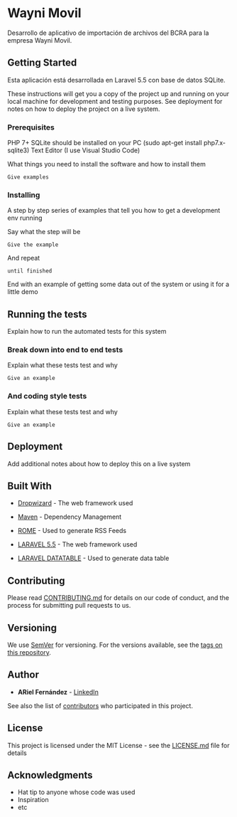 # Wayni Movil

Desarrollo de aplicativo de importación de archivos del BCRA para la empresa Wayni Movil.

## Getting Started

Esta aplicación está desarrollada en Laravel 5.5 con base de datos SQLite.

These instructions will get you a copy of the project up and running on your local machine for development and testing purposes. See deployment for notes on how to deploy the project on a live system.

### Prerequisites

PHP 7+
SQLite should be installed on your PC (sudo apt-get install php7.x-sqlite3)
Text Editor (I use Visual Studio Code)

What things you need to install the software and how to install them

```
Give examples
```

### Installing

A step by step series of examples that tell you how to get a development env running

Say what the step will be

```
Give the example
```

And repeat

```
until finished
```

End with an example of getting some data out of the system or using it for a little demo

## Running the tests

Explain how to run the automated tests for this system

### Break down into end to end tests

Explain what these tests test and why

```
Give an example
```

### And coding style tests

Explain what these tests test and why

```
Give an example
```

## Deployment

Add additional notes about how to deploy this on a live system

## Built With

* [Dropwizard](http://www.dropwizard.io/1.0.2/docs/) - The web framework used
* [Maven](https://maven.apache.org/) - Dependency Management
* [ROME](https://rometools.github.io/rome/) - Used to generate RSS Feeds



* [LARAVEL 5.5](https://laravel.com/) - The web framework used
* [LARAVEL DATATABLE](https://github.com/yajra/laravel-datatables) - Used to generate data table



## Contributing

Please read [CONTRIBUTING.md](https://gist.github.com/PurpleBooth/b24679402957c63ec426) for details on our code of conduct, and the process for submitting pull requests to us.

## Versioning

We use [SemVer](http://semver.org/) for versioning. For the versions available, see the [tags on this repository](https://github.com/your/project/tags). 

## Author

* **ARiel Fernández** - [LinkedIn](https://linkedin.com/jarif78)

See also the list of [contributors](https://github.com/your/project/contributors) who participated in this project.

## License

This project is licensed under the MIT License - see the [LICENSE.md](LICENSE.md) file for details

## Acknowledgments

* Hat tip to anyone whose code was used
* Inspiration
* etc

